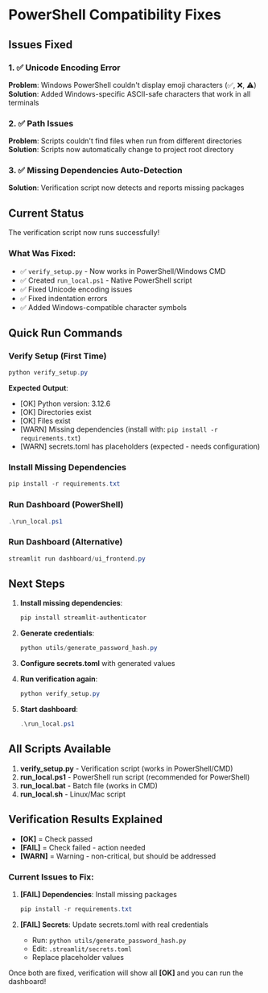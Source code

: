 # PowerShell Compatibility Fixes

## Issues Fixed

### 1. ✅ Unicode Encoding Error
**Problem**: Windows PowerShell couldn't display emoji characters (✅, ❌, ⚠️)  
**Solution**: Added Windows-specific ASCII-safe characters that work in all terminals

### 2. ✅ Path Issues
**Problem**: Scripts couldn't find files when run from different directories  
**Solution**: Scripts now automatically change to project root directory

### 3. ✅ Missing Dependencies Auto-Detection
**Solution**: Verification script now detects and reports missing packages

## Current Status

The verification script now runs successfully! 

### What Was Fixed:
- ✅ `verify_setup.py` - Now works in PowerShell/Windows CMD
- ✅ Created `run_local.ps1` - Native PowerShell script
- ✅ Fixed Unicode encoding issues
- ✅ Fixed indentation errors
- ✅ Added Windows-compatible character symbols

## Quick Run Commands

### Verify Setup (First Time)
```powershell
python verify_setup.py
```

**Expected Output**:
- [OK] Python version: 3.12.6
- [OK] Directories exist
- [OK] Files exist
- [WARN] Missing dependencies (install with: `pip install -r requirements.txt`)
- [WARN] secrets.toml has placeholders (expected - needs configuration)

### Install Missing Dependencies
```powershell
pip install -r requirements.txt
```

### Run Dashboard (PowerShell)
```powershell
.\run_local.ps1
```

### Run Dashboard (Alternative)
```powershell
streamlit run dashboard/ui_frontend.py
```

## Next Steps

1. **Install missing dependencies**:
   ```powershell
   pip install streamlit-authenticator
   ```

2. **Generate credentials**:
   ```powershell
   python utils/generate_password_hash.py
   ```

3. **Configure secrets.toml** with generated values

4. **Run verification again**:
   ```powershell
   python verify_setup.py
   ```

5. **Start dashboard**:
   ```powershell
   .\run_local.ps1
   ```

## All Scripts Available

1. **verify_setup.py** - Verification script (works in PowerShell/CMD)
2. **run_local.ps1** - PowerShell run script (recommended for PowerShell)
3. **run_local.bat** - Batch file (works in CMD)
4. **run_local.sh** - Linux/Mac script

## Verification Results Explained

- **[OK]** = Check passed
- **[FAIL]** = Check failed - action needed
- **[WARN]** = Warning - non-critical, but should be addressed

### Current Issues to Fix:

1. **[FAIL] Dependencies**: Install missing packages
   ```powershell
   pip install -r requirements.txt
   ```

2. **[FAIL] Secrets**: Update secrets.toml with real credentials
   - Run: `python utils/generate_password_hash.py`
   - Edit: `.streamlit/secrets.toml`
   - Replace placeholder values

Once both are fixed, verification will show all **[OK]** and you can run the dashboard!

